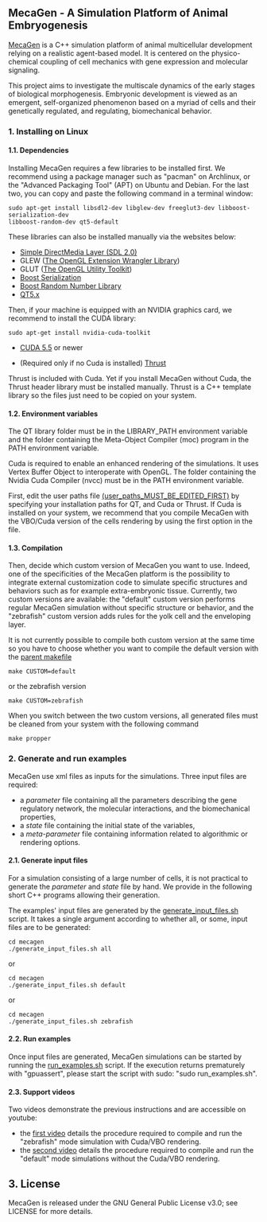 ## MecaGen - A Simulation Platform of Animal Embryogenesis

[MecaGen](http://www.mecagen.org) is a C++ simulation platform of animal multicellular development relying on a realistic agent-based model. It is centered on the physico-chemical coupling of cell mechanics with gene expression and molecular signaling.

This project aims to investigate the multiscale dynamics of the early stages of biological morphogenesis. Embryonic development is viewed as an emergent, self-organized phenomenon based on a myriad of cells and their genetically regulated, and regulating, biomechanical behavior.

### 1. Installing on Linux

#### 1.1. Dependencies

Installing MecaGen requires a few libraries to be installed first. We recommend using a package manager such as "pacman" on Archlinux, or the "Advanced Packaging Tool" (APT) on Ubuntu and Debian. For the last two, you can copy and paste the following command in a terminal window:

```shell
sudo apt-get install libsdl2-dev libglew-dev freeglut3-dev libboost-serialization-dev 
libboost-random-dev qt5-default
```

These libraries can also be installed manually via the websites below:

* <a href="https://www.libsdl.org/release/SDL2-2.0.3.tar.gz" target="_blank">Simple DirectMedia Layer (SDL 2.0)</a>
* GLEW ([The OpenGL Extension Wrangler Library](http://glew.sourceforge.net/))
* GLUT ([The OpenGL Utility Toolkit](https://www.opengl.org/resources/libraries/glut/))
* [Boost Serialization](http://www.boost.org/doc/libs/1_57_0/libs/serialization/doc/index.html) 
* [Boost Random Number Library](http://www.boost.org/doc/libs/1_57_0/doc/html/boost_random.html)
* [QT5.x](http://qt-project.org/downloads)

Then, if your machine is equipped with an NVIDIA graphics card, we recommend to install the CUDA library:

```shell
sudo apt-get install nvidia-cuda-toolkit
```

* [CUDA 5.5](https://developer.nvidia.com/cuda-toolkit-55-archive) or newer



* (Required only if no Cuda is installed) [Thrust](http://thrust.github.io/)

Thrust is included with Cuda. Yet if you install MecaGen without Cuda, the Thrust header library must be installed manually. Thrust is a C++ template library so the files just need to be copied on your system.

#### 1.2. Environment variables

The QT library folder must be in the LIBRARY_PATH environment variable and the folder containing the Meta-Object Compiler (moc) program in the PATH environment variable.

Cuda is required to enable an enhanced rendering of the simulations. It uses Vertex Buffer Object to interoperate with OpenGL. The folder containing the Nvidia Cuda Compiler (nvcc) must be in the PATH environment variable.

First, edit the user paths file [(user_paths_MUST_BE_EDITED_FIRST)](user_paths_MUST_BE_EDITED_FIRST) by specifying your installation paths for QT, and Cuda or Thrust. If Cuda is installed on your system, we recommend that you compile MecaGen with the VBO/Cuda version of the cells rendering by using the first option in the file.

#### 1.3. Compilation

Then, decide which custom version of MecaGen you want to use. Indeed, one of the specificities of the MecaGen platform is the possibility to integrate external customization code to simulate specific structures and behaviors such as for example extra-embryonic tissue. Currently, two custom versions are available: the "default" custom version performs regular MecaGen simulation without specific structure or behavior, and the "zebrafish" custom version adds rules for the yolk cell and the enveloping layer. 

It is not currently possible to compile both custom version at the same time so you have to choose whether you want to compile the default version with the [parent makefile](Makefile)

```shell
make CUSTOM=default
```

or the zebrafish version

```shell
make CUSTOM=zebrafish
```

When you switch between the two custom versions, all generated files must be cleaned from your system with the following command

```shell
make propper
```

### 2. Generate and run examples

MecaGen use xml files as inputs for the simulations. Three input files are required: 
- a *parameter* file containing all the parameters describing the gene regulatory network, the molecular interactions, and the biomechanical properties,
- a *state* file containing the initial state of the variables,
- a *meta-parameter* file containing information related to algorithmic or rendering options.

#### 2.1. Generate input files

For a simulation consisting of a large number of cells, it is not practical to generate the *parameter* and *state* file by hand. We provide in the following short C++ programs allowing their generation.

The examples' input files are generated by the [generate_input_files.sh](mecagen/generate_input_files.sh) script. It takes a single argument according to whether all, or some, input files are to be generated:

```shell
cd mecagen
./generate_input_files.sh all
```

or

```shell
cd mecagen
./generate_input_files.sh default
```

or

```shell
cd mecagen
./generate_input_files.sh zebrafish
```

#### 2.2. Run examples

Once input files are generated, MecaGen simulations can be started by running the [run_examples.sh](mecagen/run_examples.sh) script. If the execution returns prematurely with "gpuassert", please start the script with sudo: "sudo run_examples.sh".

#### 2.3. Support videos

Two videos demonstrate the previous instructions and are accessible on youtube:

* the [first video](https://www.youtube.com/watch?v=d79v7MDPIBw) details the procedure required to compile and run the "zebrafish" mode simulation with Cuda/VBO rendering.
* the [second video](https://www.youtube.com/watch?v=5zcLAL-caDQ) details the procedure required to compile and run the "default" mode simulations without the Cuda/VBO rendering. 

## 3. License

MecaGen is released under the GNU General Public License v3.0; see LICENSE for more details.